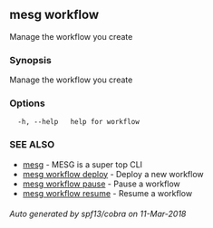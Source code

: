 ## mesg workflow

Manage the workflow you create

### Synopsis

Manage the workflow you create

### Options

```
  -h, --help   help for workflow
```

### SEE ALSO

* [mesg](mesg.md)	 - MESG is a super top CLI
* [mesg workflow deploy](mesg_workflow_deploy.md)	 - Deploy a new workflow
* [mesg workflow pause](mesg_workflow_pause.md)	 - Pause a workflow
* [mesg workflow resume](mesg_workflow_resume.md)	 - Resume a workflow

###### Auto generated by spf13/cobra on 11-Mar-2018
